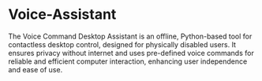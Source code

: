 # Voice-Assistant
The Voice Command Desktop Assistant is an offline, Python-based tool for contactless desktop control, designed for physically disabled users. It ensures privacy without internet and uses pre-defined voice commands for reliable and efficient computer interaction, enhancing user independence and ease of use.
